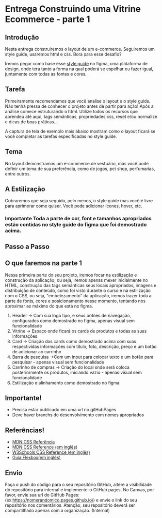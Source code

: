 # Entrega Construindo uma Vitrine Ecommerce - parte 1

## Introdução

Nesta entrega construiremos o layout de um e-commerce. Seguiremos um style guide, usaremos html e css. Bora para esse desafio?

Iremos pegar como base esse [style guide](https://www.figma.com/file/c6W2gS11Dr2rVe7VUx97io/Vitrine---M1?node-id=0%3A1) no figma, uma plataforma de design, onde terá tanto a forma na qual poderá se espelhar ou fazer igual, juntamente com todas as fontes e cores.

## Tarefa

Primeiramente recomendamos que você analise o layout e o style guide. Não tenha pressa de conhecer o projeto antes de partir para ação! Após a análise comece estruturando o html. Utilize todos os recursos que aprendeu até aqui, tags semânticas, propriedades css, reset e/ou normalize e dicas de boas práticas...

A captura de tela de exemplo mais abaixo mostram como o layout ficará se você completar as tarefas especificadas no style guide.


## Tema
No layout demonstramos um e-commerce de vestuário, mas você pode definir um tema de sua preferência, como de jogos, pet shop, perfumarias, entre outros.

## A Estilização
Cobraremos que seja seguido, pelo menos, o style guide mas você é livre para aprimorar como quiser. Você pode adicionar ícones, hover, etc.

### Importante Toda a parte de cor, font e tamanhos apropriados estão contidas no style guide do figma que foi demostrado acima.

## Passo a Passo

## O que faremos na parte 1

Nessa primeira parte do seu projeto, iremos focar na estilização e construção da aplicação, ou seja, iremos apenas mexer inicialmente no HTML, construção das tags semânticas seus locais apropriados, imagens e distribuição de conteúdo, como foi visto durante o curso e na estilização com o CSS, ou seja, "embelezamento" da aplicação, iremos trazer toda a parte de fonts, cores e posicionamento nesse momento, tentando nos aproximar ao máximo do que está no figma.

1. Header → Com sua logo tipo, e seus botões de navegação, configurados como demostrado no figma, apenas visual sem funcionalidade
2. Vitrine → Espaço onde ficará os cards de produtos e todas as suas informações
3. Card → Criação dos cards como demostrado acima com suas respectividas informações com titulo, foto, descrição, preço e um botão de adicionar ao carrinho
4. Barra de pesquisa →Com um input para colocar texto e um botão para pesquisar - apenas visual sem funcionalidade
5. Carrinho de compras → Criação do local onde será coloca posteriormente os produtos, iniciando vazio - apenas visual sem funcionalidade
6. Estilização e alinhamento como demostrado no figma

## Importante!
* Precisa estar publicado em uma url no gitHubPages
* Deve haver branchs de desenvolvimento com nomes apropriados

## Referências!
* [MDN CSS Referência](https://developer.mozilla.org/pt-BR/docs/Web/CSS/CSS_Reference)
* [MDN CSS Reference (em inglês)](https://developer.mozilla.org/en-US/docs/Web/CSS/Reference)
* [W3Schools CSS Reference (em inglês)](https://www.w3schools.com/cssref/default.asp)
* [Guia Flexbox(em inglês)](https://origamid.com/projetos/flexbox-guia-completo/)

## Envio

Faça o push do código para o seu repositório GitHub, altere a visibilidade do repositório para internal e implemente-o GitHub pages. No Canvas, por favor, envie sua url do GitHub Pages: (ex:https://nomerandomico.pages.github.io/) e envie o link do seu repositório nos comentários. Atenção, seu repositório deverá ser compartilhado apenas com a organização. (Internal)
